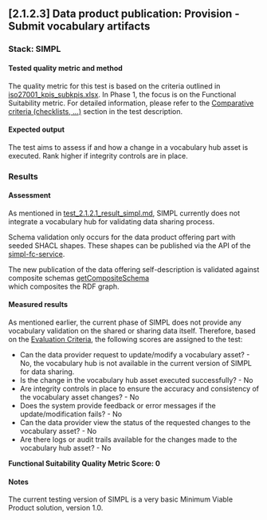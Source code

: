 ## [2.1.2.3] Data product publication: Provision - Submit vocabulary artifacts
### Stack: SIMPL

#### Tested quality metric and method

The quality metric for this test is based on the criteria outlined in [iso27001_kpis_subkpis.xlsx](../../../../../design_decisions/background_info/iso27001_kpis_subkpis.xlsx). In Phase 1,
the focus is on the Functional Suitability metric. For detailed information, please refer to the [Comparative criteria (checklists, ...)](./test.md#comparative-criteria-checklists-) section in the test description.

#### Expected output
The test aims to assess if and how a change in a vocabulary hub asset is executed. Rank higher if integrity controls are in place.

### Results
#### Assessment
As mentioned in [test_2.1.2.1_result_simpl.md](../test_2_1_2_1/result_simpl.md), 
SIMPL currently does not integrate a vocabulary hub for validating data sharing process.

Schema validation only occurs for the data product offering part with seeded SHACL shapes. 
These shapes can be published via the API of the [simpl-fc-service](https://code.europa.eu/simpl/simpl-open/development/gaia-x-edc/simpl-fc-service). 

The new publication of the data offering self-description is validated against composite schemas [getCompositeSchema](https://code.europa.eu/simpl/simpl-open/development/gaia-x-edc/simpl-fc-service/-/blame/main/fc-service-core/src/main/java/eu/xfsc/fc/core/service/schemastore/SchemaStore.java?ref_type=heads#L92)\
which composites the RDF graph.

#### Measured results
As mentioned earlier, the current phase of SIMPL does not provide any vocabulary validation on the shared or sharing data itself. Therefore, based on the [Evaluation Criteria](./test.md#evaluation-criteria-), the following scores are assigned to the test:

- Can the data provider request to update/modify a vocabulary asset? - No, the vocabulary hub is not available in the current version of SIMPL for data sharing.
- Is the change in the vocabulary hub asset executed successfully? - No
- Are integrity controls in place to ensure the accuracy and consistency of the vocabulary asset changes? - No
- Does the system provide feedback or error messages if the update/modification fails? - No
- Can the data provider view the status of the requested changes to the vocabulary asset? - No
- Are there logs or audit trails available for the changes made to the vocabulary hub asset? - No

**Functional Suitability Quality Metric Score: 0**

#### Notes
The current testing version of SIMPL is a very basic Minimum Viable Product solution, version 1.0. 